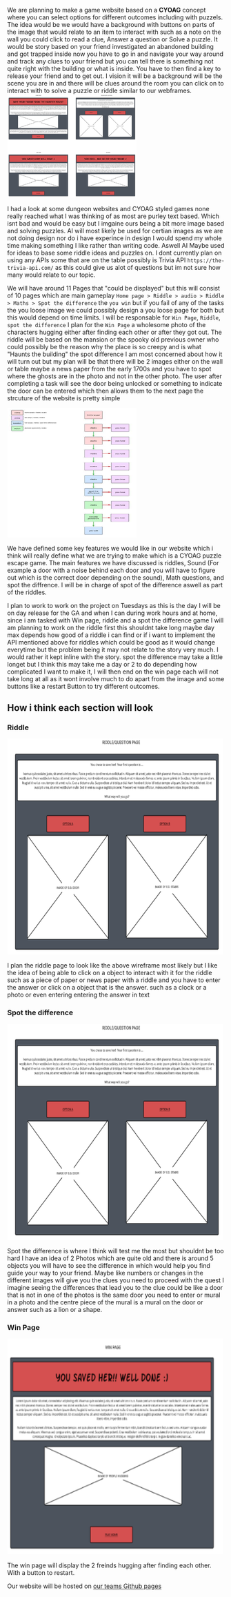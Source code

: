 We are planning to make a game website based on a **CYOAG** concept where you can select options for different outcomes including with puzzels. The idea would be we would have a background with buttons on parts of the image that would relate to an item to interact with such as a note on the wall you could click to read a clue, Answer a question or Solve a puzzle. It would be story based on your friend investigated an abandoned building and got trapped inside now you have to go in and navigate your way around and track any clues to your friend but you can tell there is something not quite right with the building or what is inside. You have to then find a key to release your friend and to get out. I vision it will be a background will be the scene you are in and there will be clues around the room you can click on to interact with to solve a puzzle or riddle similar to our webframes.
<img src="WireFrame.png" alt="image" style="width:300px;height:300;">

I had a look at some dungeon websites and CYOAG styled games none really reached what I was thinking of as most are purley text based. Which isnt bad and would be easy but I imgaine ours being a bit more image based and solving puzzles. AI will most likely be used for certian images as we are not doing design nor do i have experince in design I would spend my whole time making something I like rather than writing code. Aswell AI Maybe used for ideas to base some riddle ideas and puzzles on. I dont currently plan on using any APIs some that are on the table possibly is Trivia API `https://the-trivia-api.com/` as this could give us alot of questions but im not sure how many would relate to our topic.

We will have around 11 Pages that "could be displayed" but this will consist of 10 pages which are main gameplay `Home page > Riddle > audio > Riddle > Maths > Spot the difference` the `you win` but if you fail of any of the tasks the you loose image we could possibly design a you loose page for both but this would depend on time limits. I will be responsable for `Win Page`, `Riddle`, `spot the difference` I plan for the `Win Page` a wholesome photo of the characters hugging either after finding each other or after they got out. The riddle will be based on the mansion or the spooky old previous owner who could possibly be the reason why the place is so creepy and is what "Haunts the building" the spot difference I am most concerned about how it will turn out but my plan will be that there will be 2 images either on the wall or table maybe a news paper from the early 1700s and you have to spot where the ghosts are in the photo and not in the other photo. The user after completing a task will see the door being unlocked or something to indicate the door can be entered which then allows them to the next page the strcuture of the website is pretty simple 

<img src="roles.png" alt="img" style="width:300px;height:300px;">


We have defined some key features we would like in our website which i think will really define what we are trying to make which is a  CYOAG puzzle escape game. The main features we have discussed is riddles, Sound (For example a door with a noise behind each door and you will have to figure out which is the correct door depending on the sound), Math questions, and spot the diffrence. I will be in charge of spot of the difference aswell as part of the riddles.

I plan to work to work on the project on Tuesdays as this is the day I will be on day release for the GA and when I can during work hours and at home, since i am tasked with Win page, riddle and a spot the difference game I will am planning to work on the riddle first this shouldnt take long maybe day max depends how good of a riddle i can find or if i want to implement the API mentioned above for riddles which could be good as it would change everytime but the problem being it may not relate to the story very much. I would rather it kept inline with the story. spot the difference may take a little longet but I think this may take me a day or 2 to do depending how complicated I want to make it, I will then end on the win page each will not take long at all as it wont involve much to do apart from the image and some buttons like a restart Button to try different outcomes.


## How i think each section will look

### Riddle
<img src="image.png" alt="img" style="width:500px;height:500px;">


I plan the riddle page to look like the above wireframe most likely but I like the idea of being able to click on a object to interact with it for the riddle such as a piece of paper or news paper with a riddle and you have to enter the answer or click on a object that is the answer. such as a clock or a photo or even entering entering the answer in text 

### Spot the difference
<img src="image-1.png" alt="img" style="width:500px;height:500px;">


Spot the difference is where I think will test me the most but shouldnt be too hard I have an idea of 2 Photos which are quite old and there is around 5 objects you will have to see the difference in which would help you find guide your way to your friend. Maybe like numbers or changes in the different images will give you the clues you need to proceed with the quest I imagine seeing the differences that lead you to the clue could be like a door that is not in one of the photos is the same door you need to enter or mural in a photo and the centre piece of the mural is a mural on the door or answer such as a lion or a shape.

### Win Page

<img src="image-2.png" alt="img" style="width:500px;height:500px;">


The win page will display the 2 freinds hugging after finding each other. With a button to restart.


Our website will be hosted on [our teams Github pages](https://iwantsome314.github.io/Group46/)  